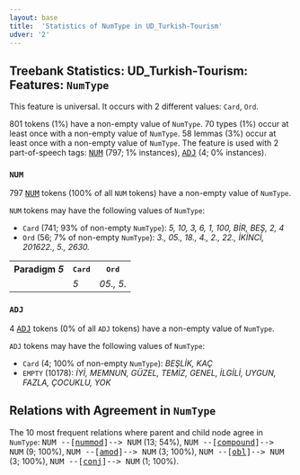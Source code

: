 ```yaml
---
layout: base
title:  'Statistics of NumType in UD_Turkish-Tourism'
udver: '2'
---
```


## Treebank Statistics: UD_Turkish-Tourism: Features: `NumType`

This feature is universal.
It occurs with 2 different values: `Card`, `Ord`.

801 tokens (1%) have a non-empty value of `NumType`.
70 types (1%) occur at least once with a non-empty value of `NumType`.
58 lemmas (3%) occur at least once with a non-empty value of `NumType`.
The feature is used with 2 part-of-speech tags: <tt><a href="tr_tourism-pos-NUM.html">NUM</a></tt> (797; 1% instances), <tt><a href="tr_tourism-pos-ADJ.html">ADJ</a></tt> (4; 0% instances).

### `NUM`

797 <tt><a href="tr_tourism-pos-NUM.html">NUM</a></tt> tokens (100% of all `NUM` tokens) have a non-empty value of `NumType`.

`NUM` tokens may have the following values of `NumType`:

* `Card` (741; 93% of non-empty `NumType`): <em>5, 10, 3, 6, 1, 100, BİR, BEŞ, 2, 4</em>
* `Ord` (56; 7% of non-empty `NumType`): <em>3., 05., 18., 4., 2., 22., İKİNCİ, 201622., 5., 2630.</em>

<table>
  <tr><th>Paradigm <i>5</i></th><th><tt>Card</tt></th><th><tt>Ord</tt></th></tr>
  <tr><td><tt></tt></td><td><em>5</em></td><td><em>05., 5.</em></td></tr>
</table>

### `ADJ`

4 <tt><a href="tr_tourism-pos-ADJ.html">ADJ</a></tt> tokens (0% of all `ADJ` tokens) have a non-empty value of `NumType`.

`ADJ` tokens may have the following values of `NumType`:

* `Card` (4; 100% of non-empty `NumType`): <em>BEŞLİK, KAÇ</em>
* `EMPTY` (10178): <em>İYİ, MEMNUN, GÜZEL, TEMİZ, GENEL, İLGİLİ, UYGUN, FAZLA, ÇOCUKLU, YOK</em>

## Relations with Agreement in `NumType`

The 10 most frequent relations where parent and child node agree in `NumType`:
<tt>NUM --[<tt><a href="tr_tourism-dep-nummod.html">nummod</a></tt>]--> NUM</tt> (13; 54%),
<tt>NUM --[<tt><a href="tr_tourism-dep-compound.html">compound</a></tt>]--> NUM</tt> (9; 100%),
<tt>NUM --[<tt><a href="tr_tourism-dep-amod.html">amod</a></tt>]--> NUM</tt> (3; 100%),
<tt>NUM --[<tt><a href="tr_tourism-dep-obl.html">obl</a></tt>]--> NUM</tt> (3; 100%),
<tt>NUM --[<tt><a href="tr_tourism-dep-conj.html">conj</a></tt>]--> NUM</tt> (1; 100%).

